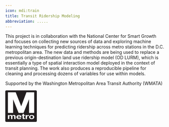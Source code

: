 ```yaml
---
icon: mdi:train
title: Transit Ridership Modeling
abbreviation: .....
---
```

This project is in collaboration with the National Center for Smart Growth and focuses on collecting new sources of data and exploring machine learning techniques for predicting ridership across metro stations in the D.C.  metropolitan area. The new data and methods are being used to replace a previous origin-destination land use ridership model (OD LURM), which is essentially a type of spatial interaction model deployed in the context of transit planning. The work also produces a reproducible pipeline for cleaning and processing dozens of variables for use within models.

Supported by the Washington Metropolitan Area Transit Authority (WMATA)

<a href="https://filecoin.io/">
<img src="https://raw.githubusercontent.com/GEOSMASH/SMASH/main/SMASH/static/uploads/wmata_metro_logo.svg.png" alt="filecoin" width="100" height="100">
</a>
</div>

